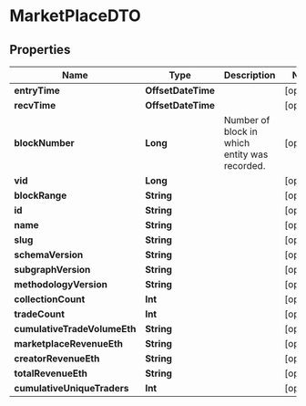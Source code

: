 

# MarketPlaceDTO


## Properties

Name | Type | Description | Notes
------------ | ------------- | ------------- | -------------
**entryTime** | **OffsetDateTime** |  |  [optional]
**recvTime** | **OffsetDateTime** |  |  [optional]
**blockNumber** | **Long** | Number of block in which entity was recorded. |  [optional]
**vid** | **Long** |  |  [optional]
**blockRange** | **String** |  |  [optional]
**id** | **String** |  |  [optional]
**name** | **String** |  |  [optional]
**slug** | **String** |  |  [optional]
**schemaVersion** | **String** |  |  [optional]
**subgraphVersion** | **String** |  |  [optional]
**methodologyVersion** | **String** |  |  [optional]
**collectionCount** | **Int** |  |  [optional]
**tradeCount** | **Int** |  |  [optional]
**cumulativeTradeVolumeEth** | **String** |  |  [optional]
**marketplaceRevenueEth** | **String** |  |  [optional]
**creatorRevenueEth** | **String** |  |  [optional]
**totalRevenueEth** | **String** |  |  [optional]
**cumulativeUniqueTraders** | **Int** |  |  [optional]



